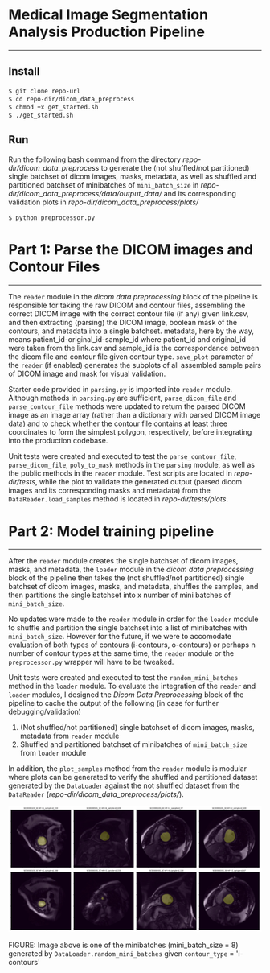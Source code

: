 # Medical Image Segmentation Analysis Production Pipeline
---

## Install

	$ git clone repo-url
	$ cd repo-dir/dicom_data_preprocess
	$ chmod +x get_started.sh
	$ ./get_started.sh

## Run

Run the following bash command from the directory *repo-dir/dicom_data_preprocess* to generate the (not shuffled/not partitioned) single batchset of dicom images, masks, metadata, as well as shuffled and partitioned batchset of minibatches of <code>mini_batch_size</code> in *repo-dir/dicom_data_preprocess/data/output_data/* and its corresponding validation plots in *repo-dir/dicom_data_preprocess/plots/*

	$ python preprocessor.py

# Part 1: Parse the DICOM images and Contour Files
---
The <code>reader</code> module in the *dicom data preprocessing* block of the pipeline is responsible
for taking the raw DICOM and contour files, assembling the correct DICOM image with the correct 
contour file (if any) given link.csv, and then extracting (parsing) the DICOM image, boolean mask of the contours, and metadata into a single batchset. metadata, here by the way, means patient_id-original_id-sample_id where patient_id and original_id were taken from the link.csv and sample_id is the correspondance between the dicom file and contour file given contour type. <code>save_plot</code> parameter of the <code>reader</code> (if enabled) generates the subplots of all assembled sample pairs of DICOM image and mask for visual validation. 

Starter code provided in <code>parsing.py</code> is imported into <code>reader</code> module. Although methods in <code>parsing.py</code> are sufficient, <code>parse_dicom_file</code> and <code>parse_contour_file</code> methods were updated to return the parsed DICOM image as an image array (rather than a dictionary with parsed DICOM image data) and to check whether the contour file contains at least three coordinates to form the simplest polygon, respectively, before integrating into the production codebase.

Unit tests were created and executed to test the <code>parse_contour_file</code>, <code>parse_dicom_file</code>, <code>poly_to_mask</code> methods in the <code>parsing</code> module, as well as the public methods in the <code>reader</code> module. Test scripts are located in *repo-dir/tests*, while the plot to validate the generated output (parsed dicom images and its corresponding masks and metadata) from the <code>DataReader.load_samples</code> method is located in *repo-dir/tests/plots*.


# Part 2: Model training pipeline
---
After the <code>reader</code> module creates the single batchset of dicom images, masks, and metadata, the <code>loader</code> module in the *dicom data preprocessing* block of the pipeline then takes the (not shuffled/not partitioned) single batchset of dicom images, masks, and metadata, shuffles the samples, and then partitions the single batchset into x number of mini batches of <code>mini_batch_size</code>.

No updates were made to the <code>reader</code> module in order for the <code>loader</code> module to shuffle and partition the single batchset into a list of minibatches with <code>mini_batch_size</code>. However for the future, if we were to accomodate evaluation of both types of contours (i-contours, o-contours) or perhaps n number of contour types at the same time, the <code>reader</code> module or the <code>preprocessor.py</code> wrapper will have to be tweaked.

Unit tests were created and executed to test the <code>random_mini_batches</code> method in the <code>loader</code> module. To evaluate the integration of the <code>reader</code> and <code>loader</code> modules, I designed the *Dicom Data Preprocessing* block of the pipeline to cache the output of the following (in case for further debugging/validation)
<ol>
<li> (Not shuffled/not partitioned) single batchset of dicom images, masks, metadata from <code>reader</code> module</li>
<li> Shuffled and partitioned batchset of minibatches of <code>mini_batch_size</code> from <code>loader</code> module</li>
</ol>

In addition, the <code>plot_samples</code> method from the <code>reader</code> module is modular where plots can be generated to verify the shuffled and partitioned dataset generated by the <code>DataLoader</code> against the not shuffled dataset from the <code>DataReader</code> (*repo-dir/dicom_data_preprocess/plots/*).

![](dicom_data_preprocess/plots/data-loader_shuffled_batchset.jpg)

FIGURE: Image above is one of the minibatches (mini_batch_size = 8) generated by <code>DataLoader.random_mini_batches</code> given <code>contour_type</code> = 'i-contours'


